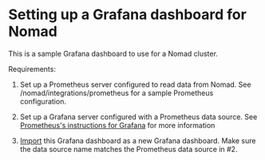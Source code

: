 # Setting up a Grafana dashboard for Nomad

This is a sample Grafana dashboard to use for a Nomad cluster.

Requirements:

1. Set up a Prometheus server configured to read data from Nomad. See
  /nomad/integrations/prometheus for a sample Prometheus configuration.

2. Set up a Grafana server configured with a Prometheus data source. See
[Prometheus's instructions for Grafana](https://prometheus.io/docs/visualization/grafana/#creating-a-prometheus-data-source)
for more information

3. [Import](http://docs.grafana.org/features/export_import/) this Grafana
dashboard as a new Grafana dashboard. Make sure the data source name matches
the Prometheus data source in #2.
